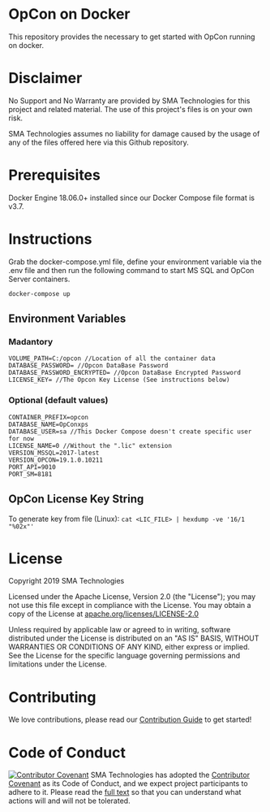 # OpCon on Docker
This repository provides the necessary to get started with OpCon running on docker.

# Disclaimer
No Support and No Warranty are provided by SMA Technologies for this project and related material. The use of this project's files is on your own risk.

SMA Technologies assumes no liability for damage caused by the usage of any of the files offered here via this Github repository.

# Prerequisites
Docker Engine 18.06.0+ installed since our Docker Compose file format is v3.7.

# Instructions
Grab the docker-compose.yml file, define your environment variable via the .env file and then run the following command to start MS SQL and OpCon Server containers.
```
docker-compose up
```

## Environment Variables

### Madantory

```
VOLUME_PATH=C:/opcon //Location of all the container data
DATABASE_PASSWORD= //Opcon DataBase Password
DATABASE_PASSWORD_ENCRYPTED= //Opcon DataBase Encrypted Password
LICENSE_KEY= //The Opcon Key License (See instructions below)
```

### Optional (default values)

```
CONTAINER_PREFIX=opcon
DATABASE_NAME=OpConxps
DATABASE_USER=sa //This Docker Compose doesn't create specific user for now
LICENSE_NAME=0 //Without the ".lic" extension
VERSION_MSSQL=2017-latest
VERSION_OPCON=19.1.0.10211
PORT_API=9010
PORT_SM=8181
```

## OpCon License Key String

To generate key from file (Linux):
`cat <LIC_FILE> | hexdump -ve '16/1 "%02x"'`

# License
Copyright 2019 SMA Technologies

Licensed under the Apache License, Version 2.0 (the "License");
you may not use this file except in compliance with the License.
You may obtain a copy of the License at [apache.org/licenses/LICENSE-2.0](http://www.apache.org/licenses/LICENSE-2.0)

Unless required by applicable law or agreed to in writing, software
distributed under the License is distributed on an "AS IS" BASIS,
WITHOUT WARRANTIES OR CONDITIONS OF ANY KIND, either express or implied.
See the License for the specific language governing permissions and
limitations under the License.

# Contributing
We love contributions, please read our [Contribution Guide](CONTRIBUTING.md) to get started!

# Code of Conduct
[![Contributor Covenant](https://img.shields.io/badge/Contributor%20Covenant-v2.0%20adopted-ff69b4.svg)](code-of-conduct.md)
SMA Technologies has adopted the [Contributor Covenant](CODE_OF_CONDUCT.md) as its Code of Conduct, and we expect project participants to adhere to it. Please read the [full text](CODE_OF_CONDUCT.md) so that you can understand what actions will and will not be tolerated.
